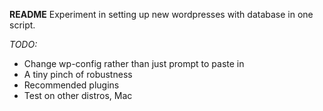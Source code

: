 **README**
Experiment in setting up new wordpresses with database in one script.

*TODO:*
 - Change wp-config rather than just prompt to paste in
 - A tiny pinch of robustness
 - Recommended plugins
 - Test on other distros, Mac